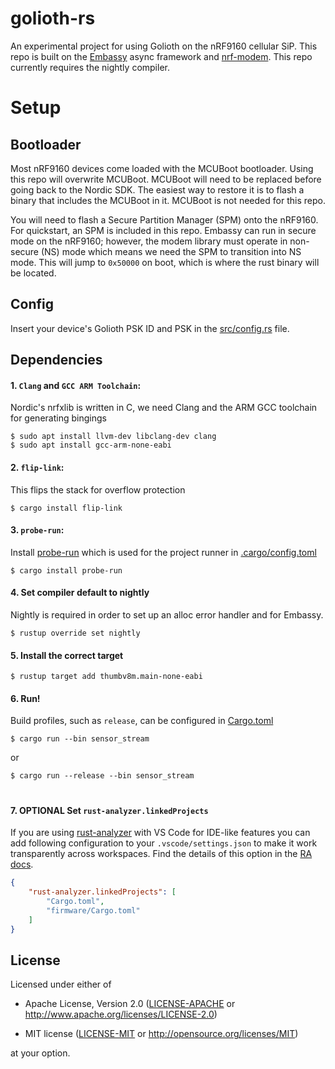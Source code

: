 # golioth-rs

An experimental project for using Golioth on the nRF9160 cellular SiP.  This repo is built on the [Embassy]
async framework and [nrf-modem].  This repo currently requires the nightly compiler.

# Setup

## Bootloader

Most nRF9160 devices come loaded with the MCUBoot bootloader.  Using this repo will overwrite MCUBoot.  MCUBoot will need to be replaced before going back to the Nordic SDK.  The easiest way to restore it 
is to flash a binary that includes the MCUBoot in it.  MCUBoot is not needed for this repo.

You will need to flash a Secure Partition Manager (SPM) onto the nRF9160.  For quickstart, an SPM is included in this repo. Embassy can run in secure 
mode on the nRF9160; however, the modem library must operate in non-secure (NS) mode which means we need the SPM to transition into NS mode.  This will jump to `0x50000` on boot, which is where the rust binary will be located.

## Config

Insert your device's Golioth PSK ID and PSK in the [src/config.rs] file.

## Dependencies

#### 1. `Clang` and `GCC ARM Toolchain`:
Nordic's nrfxlib is written in C, we need Clang and the ARM GCC toolchain for generating bingings
```console
$ sudo apt install llvm-dev libclang-dev clang
$ sudo apt install gcc-arm-none-eabi
```

#### 2. `flip-link`:
This flips the stack for overflow protection
```console
$ cargo install flip-link
```

#### 3. `probe-run`:

Install [probe-run] which is used for the project runner in [.cargo/config.toml]

```console
$ cargo install probe-run
```

#### 4. Set compiler default to nightly
Nightly is required in order to set up an alloc error handler and for Embassy.

```console
$ rustup override set nightly
```

#### 5. Install the correct target

```console
$ rustup target add thumbv8m.main-none-eabi 
```

#### 6. Run!
Build profiles, such as `release`, can be configured in [Cargo.toml]
```console
$ cargo run --bin sensor_stream
```

or

```console
$ cargo run --release --bin sensor_stream
```
#

#### 7. OPTIONAL Set `rust-analyzer.linkedProjects`

If you are using [rust-analyzer] with VS Code for IDE-like features you can add following configuration to your `.vscode/settings.json` to make it work transparently across workspaces. Find the details of this option in the [RA docs].

```json
{
    "rust-analyzer.linkedProjects": [
        "Cargo.toml",
        "firmware/Cargo.toml"
    ]
} 
```
[Embassy]: https://github.com/embassy-rs/embassy
[nrf-modem]: https://docs.rs/nrf-modem/0.2.0/nrf_modem/
[probe-run]: https://crates.io/crates/probe-run
[RA docs]: https://rust-analyzer.github.io/manual.html#configuration
[rust-analyzer]: https://rust-analyzer.github.io/

[src/config.rs]: src/config.rs
[.cargo/config.toml]: .cargo/config.toml
[Cargo.toml]: Cargo.toml

## License

Licensed under either of

- Apache License, Version 2.0 ([LICENSE-APACHE](LICENSE-APACHE) or
  http://www.apache.org/licenses/LICENSE-2.0)

- MIT license ([LICENSE-MIT](LICENSE-MIT) or http://opensource.org/licenses/MIT)

at your option.
